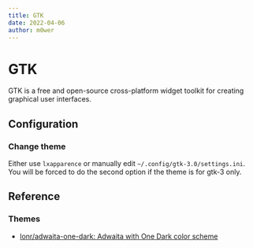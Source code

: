 ```yaml
---
title: GTK
date: 2022-04-06
author: m0wer
---
```


# GTK

GTK is a free and open-source cross-platform widget toolkit for creating
graphical user interfaces.

## Configuration

### Change theme

Either use `lxapparence` or manually edit `~/.config/gtk-3.0/settings.ini`.
You will be forced to do the second option if the theme is for gtk-3 only.

## Reference

### Themes

* [lonr/adwaita-one-dark: Adwaita with One Dark color scheme](https://github.com/lonr/adwaita-one-dark)
